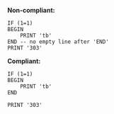 **Non-compliant:**

```tsql
IF (1=1)
BEGIN
    PRINT 'tb'
END -- no empty line after 'END'
PRINT '303'
```

**Compliant:**

```tsql
IF (1=1)
BEGIN
    PRINT 'tb'
END

PRINT '303'
```
